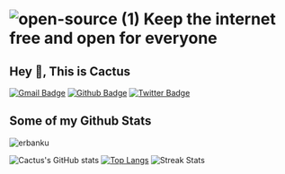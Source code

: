 
# ![open-source (1)](https://user-images.githubusercontent.com/79493862/130308685-60eee7b7-120a-45ae-8a41-35d090ae335c.png)  Keep the internet free and open for everyone
## Hey 👋, This is Cactus

[![Gmail Badge](https://img.shields.io/badge/-github@erbanku.com-c14438?style=flat&logo=Gmail&logoColor=white&link=mailto:github@erbanku.com)](mailto:github@erbanku.com) [![Github Badge](https://img.shields.io/badge/-erbanku-grey?style=flat&logo=github&logoColor=white&link=https://github.com/erbanku/)](https://www.github.com/erbanku/) [![Twitter Badge](https://img.shields.io/badge/-erbanku-00acee?style=flat&logo=twitter&logoColor=white&link=https://twitter.com/erbanku/)](https://www.twitter.com/erbanku/) 
## Some of my Github Stats
<p align=left> <img src=https://komarev.com/ghpvc/?username=erbanku alt=erbanku /> </p>

![Cactus's GitHub stats](https://github-readme-stats.vercel.app/api?username=erbanku&show_icons=true&theme=dark)
[![Top Langs](https://github-readme-stats.vercel.app/api/top-langs/?username=erbanku&layout=compact)](https://github.com/erbanku/github-readme-stats)
![Streak Stats](https://github-readme-streak-stats.herokuapp.com/?user=erbanku&)


<!--
**erbanku/erbanku** is a ✨ _special_ ✨ repository because its `README.md` (this file) appears on your GitHub profile.

Here are some ideas to get you started:

- 🔭 I’m currently working on ...
- 🌱 I’m currently learning ...
- 👯 I’m looking to collaborate on ...
- 🤔 I’m looking for help with ...
- 💬 Ask me about ...
- 📫 How to reach me: ...
- 😄 Pronouns: ...
- ⚡ Fun fact: ...
-->

